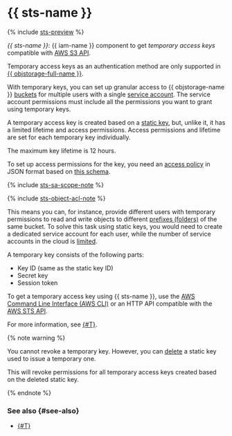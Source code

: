 # {{ sts-name }}

{% include [sts-preview](sts-preview.md) %}

_{{ sts-name }}_: {{ iam-name }} component to get _temporary access keys_ compatible with [AWS S3 API](../../storage/s3/index.md).

Temporary access keys as an authentication method are only supported in [{{ objstorage-full-name }}](../../storage/).

With temporary keys, you can set up granular access to {{ objstorage-name }} [buckets](../../storage/concepts/bucket.md) for multiple users with a single [service account](../../iam/concepts/users/service-accounts.md). The service account permissions must include all the permissions you want to grant using temporary keys.

A temporary access key is created based on a [static key](../../iam/concepts/authorization/access-key.md), but, unlike it, it has a limited lifetime and access permissions. Access permissions and lifetime are set for each temporary key individually.

The maximum key lifetime is 12 hours.

To set up access permissions for the key, you need an [access policy](../../storage/security/policy.md) in JSON format based on [this schema](../../storage/s3/api-ref/policy/scheme.md).

{% include [sts-sa-scope-note](sts-sa-scope-note.md) %}

{% include [sts-object-acl-note](sts-object-acl-note.md) %}

This means you can, for instance, provide different users with temporary permissions to read and write objects to different [prefixes (folders)](../../storage/concepts/object.md#folder) of the same bucket. To solve this task using static keys, you would need to create a dedicated service account for each user, while the number of service accounts in the cloud is [limited](../../iam/concepts/limits.md#iam-quotas).

A temporary key consists of the following parts:
* Key ID (same as the static key ID)
* Secret key
* Session token

To get a temporary access key using {{ sts-name }}, use the [AWS Command Line Interface (AWS CLI)](../..//storage/tools/aws-cli.md) or an HTTP API compatible with the [AWS STS API](https://docs.aws.amazon.com/STS/latest/APIReference/welcome.html).

For more information, see [{#T}](../../iam/operations/sa/create-sts-key.md).

{% note warning %}

You cannot revoke a temporary key. However, you can [delete](../../iam/operations/sa/delete-access-key.md) a static key used to issue a temporary one.

This will revoke permissions for all temporary access keys created based on the deleted static key.

{% endnote %}

### See also {#see-also}

* [{#T}](../../storage/security/overview.md)
